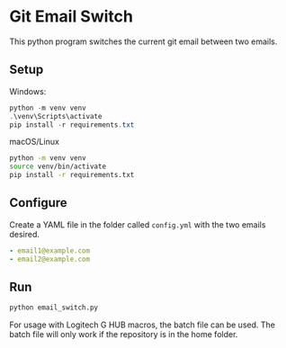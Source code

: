 # Git Email Switch

This python program switches the current git email between two emails.

## Setup

Windows:

```Powershell
python -m venv venv
.\venv\Scripts\activate
pip install -r requirements.txt
```

macOS/Linux

```sh
python -m venv venv
source venv/bin/activate
pip install -r requirements.txt
```

## Configure

Create a YAML file in the folder called `config.yml` with the two emails desired.

```YAML
- email1@example.com
- email2@example.com
```

## Run

```sh
python email_switch.py
```

For usage with Logitech G HUB macros, the batch file can be used. The batch file will only work if the repository is in the home folder.
